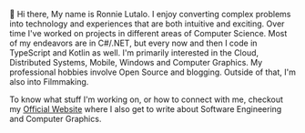 👋 Hi there, My name is Ronnie Lutalo. I enjoy converting complex problems into technology and experiences that are both intuitive and exciting. Over time I've worked on projects in different areas of Computer Science. Most of my endeavors are in C#/.NET, but every now and then I code in TypeScript and Kotlin as well. I'm primarily interested in the Cloud, Distributed Systems, Mobile, Windows and Computer Graphics. My professional hobbies involve Open Source and blogging. Outside of that, I'm also into Filmmaking.

To know what stuff I'm working on, or how to connect with me, checkout my <a href="https://ronnielutaro.github.io/portfolio/" target="_blank">Official Website</a> where I also get to write about Software Engineering and Computer Graphics.
